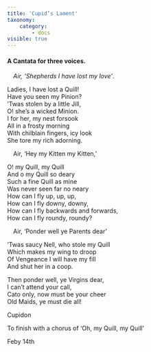 ```yaml
---
title: 'Cupid’s Lament'
taxonomy:
    category:
        - docs
visible: true
---
```


#### A Cantata for three voices.  
  
&emsp;_Air, ‘Shepherds I have lost my love’_.  
  
Ladies, I have lost a Quill!  
Have you seen my Pinion?  
’Twas stolen by a little Jill,  
O! she’s a wicked Minion.  
I for her, my nest forsook  
All in a frosty morning  
With chilblain fingers, icy look  
She tore my rich adorning.  
  
&emsp;Air, ‘Hey my Kitten my Kitten,’  
  
O! my Quill, my Quill  
And o my Quill so deary  
Such a fine Quill as mine  
Was never seen far no neary  
How can I fly up, up, up,  
How can I fly downy, downy,  
How can I fly backwards and forwards,  
How can I fly roundy, roundy?  
  
&emsp;Air, ‘Ponder well ye Parents dear’  
  
’Twas saucy Nell, who stole my Quill  
Which makes my wing to droop  
Of Vengeance I will have my fill  
And shut her in a coop.  
  
Then ponder well, ye Virgins dear,  
I can’t attend your call,  
Cato only, now must be your cheer  
Old Maids, ye must die all!  
  
Cupidon  
  
To finish with a chorus of ‘Oh, my Quill, my Quill’  
  
Feby 14th